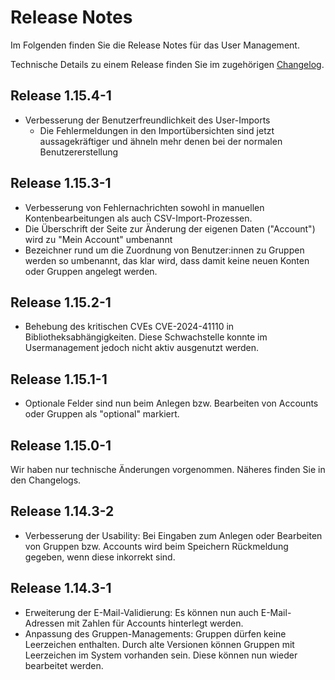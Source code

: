 # Release Notes

Im Folgenden finden Sie die Release Notes für das User Management. 

Technische Details zu einem Release finden Sie im zugehörigen [Changelog](https://docs.cloudogu.com/de/docs/dogus/usermgt/CHANGELOG/).

## Release 1.15.4-1
* Verbesserung der Benutzerfreundlichkeit des User-Imports
  * Die Fehlermeldungen in den Importübersichten sind jetzt aussagekräftiger und ähneln mehr denen bei der normalen Benutzererstellung

## Release 1.15.3-1
* Verbesserung von Fehlernachrichten sowohl in manuellen Kontenbearbeitungen als auch CSV-Import-Prozessen.
* Die Überschrift der Seite zur Änderung der eigenen Daten ("Account") wird zu "Mein Account" umbenannt
* Bezeichner rund um die Zuordnung von Benutzer:innen zu Gruppen werden so umbenannt, das klar wird, dass damit keine neuen Konten oder Gruppen angelegt werden.

## Release 1.15.2-1
* Behebung des kritischen CVEs CVE-2024-41110 in Bibliotheksabhängigkeiten. Diese Schwachstelle konnte im Usermanagement jedoch nicht aktiv ausgenutzt werden. 

## Release 1.15.1-1
* Optionale Felder sind nun beim Anlegen bzw. Bearbeiten von Accounts oder Gruppen als "optional" markiert.

## Release 1.15.0-1

Wir haben nur technische Änderungen vorgenommen. Näheres finden Sie in den Changelogs.

## Release 1.14.3-2

* Verbesserung der Usability: Bei Eingaben zum Anlegen oder Bearbeiten von Gruppen bzw. Accounts wird beim Speichern Rückmeldung gegeben, wenn diese inkorrekt sind.

## Release 1.14.3-1

* Erweiterung der E-Mail-Validierung: Es können nun auch E-Mail-Adressen mit Zahlen für Accounts hinterlegt werden.
* Anpassung des Gruppen-Managements: Gruppen dürfen keine Leerzeichen enthalten. Durch alte Versionen können Gruppen mit Leerzeichen im System vorhanden sein. Diese können nun wieder bearbeitet werden.

